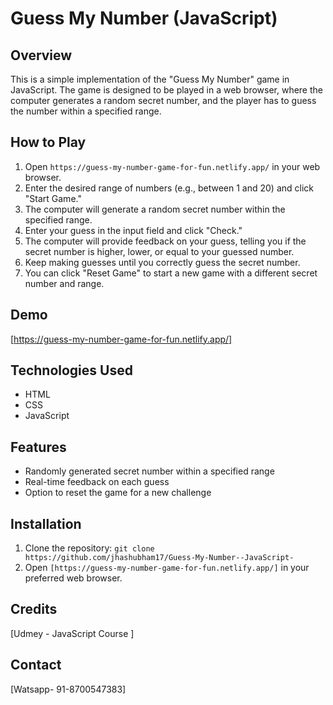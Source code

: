 # Guess My Number (JavaScript)

## Overview

This is a simple implementation of the "Guess My Number" game in JavaScript. The game is designed to be played in a web browser, where the computer generates a random secret number, and the player has to guess the number within a specified range.

## How to Play

1. Open `https://guess-my-number-game-for-fun.netlify.app/` in your web browser.
2. Enter the desired range of numbers (e.g., between 1 and 20) and click "Start Game."
3. The computer will generate a random secret number within the specified range.
4. Enter your guess in the input field and click "Check."
5. The computer will provide feedback on your guess, telling you if the secret number is higher, lower, or equal to your guessed number.
6. Keep making guesses until you correctly guess the secret number.
7. You can click "Reset Game" to start a new game with a different secret number and range.

## Demo

[https://guess-my-number-game-for-fun.netlify.app/]


## Technologies Used

- HTML
- CSS
- JavaScript

## Features

- Randomly generated secret number within a specified range
- Real-time feedback on each guess
- Option to reset the game for a new challenge


## Installation

1. Clone the repository: `git clone https://github.com/jhashubham17/Guess-My-Number--JavaScript-`
2. Open `[https://guess-my-number-game-for-fun.netlify.app/]` in your preferred web browser.


## Credits

[Udmey - JavaScript Course ]

## Contact

[Watsapp- 91-8700547383]

